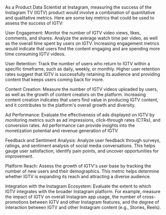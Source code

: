 As a Product Data Scientist at Instagram, measuring the success of the Instagram TV (IGTV) product would involve a combination of quantitative and qualitative metrics. Here are some key metrics that could be used to assess the success of IGTV:

User Engagement: Monitor the number of IGTV video views, likes, comments, and shares. Analyze the average watch time per video, as well as the overall time spent by users on IGTV. Increasing engagement metrics would indicate that users find the content engaging and are spending more time consuming IGTV videos.

User Retention: Track the number of users who return to IGTV within a specific timeframe, such as daily, weekly, or monthly. Higher user retention rates suggest that IGTV is successfully retaining its audience and providing content that keeps users coming back for more.

Content Creation: Measure the number of IGTV videos uploaded by users, as well as the growth of content creators on the platform. Increasing content creation indicates that users find value in producing IGTV content, and it contributes to the platform's overall growth and diversity.

Ad Performance: Evaluate the effectiveness of ads displayed on IGTV by monitoring metrics such as ad impressions, click-through rates (CTRs), and conversion rates. Ad performance can provide insights into the monetization potential and revenue generation of IGTV.

Feedback and Sentiment Analysis: Analyze user feedback through surveys, ratings, and sentiment analysis of social media conversations. This helps gauge user satisfaction, identify pain points, and uncover opportunities for improvement.

Platform Reach: Assess the growth of IGTV's user base by tracking the number of new users and their demographics. This metric helps determine whether IGTV is expanding its reach and attracting a diverse audience.

Integration with the Instagram Ecosystem: Evaluate the extent to which IGTV integrates with the broader Instagram platform. For example, measure the impact of IGTV on overall Instagram app usage, the number of cross-promotions between IGTV and other Instagram features, and the degree of interaction between IGTV and other Instagram content (e.g., Stories, Reels).

